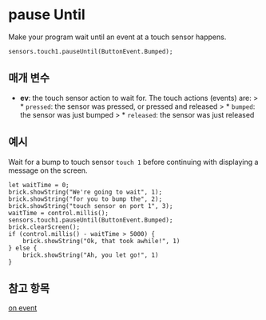 # pause Until

Make your program wait until an event at a touch sensor happens.

```sig
sensors.touch1.pauseUntil(ButtonEvent.Bumped);
```

## 매개 변수

* **ev**: the touch sensor action to wait for. The touch actions (events) are: > * `pressed`: the sensor was pressed, or pressed and released > * `bumped`: the sensor was just bumped > * `released`: the sensor was just released

## 예시

Wait for a bump to touch sensor `touch 1` before continuing with displaying a message on the screen.

```blocks
let waitTime = 0;
brick.showString("We're going to wait", 1);
brick.showString("for you to bump the", 2);
brick.showString("touch sensor on port 1", 3);
waitTime = control.millis();
sensors.touch1.pauseUntil(ButtonEvent.Bumped);
brick.clearScreen();
if (control.millis() - waitTime > 5000) {
    brick.showString("Ok, that took awhile!", 1)
} else {
    brick.showString("Ah, you let go!", 1)
}
```

## 참고 항목

[on event](/reference/sensors/touch-sensor/on-event)